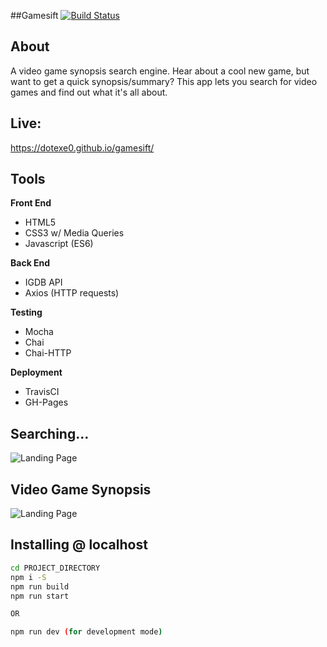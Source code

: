 ##Gamesift
[![Build Status](https://travis-ci.org/dotexe0/gamesift.svg?branch=master)](https://travis-ci.org/dotexe0/gamesift)
<h2>About</h2>
A video game synopsis search engine. Hear about a cool new game, but want to get a quick synopsis/summary? This app lets you search for video games and find out what it's all about.

## Live: 
https://dotexe0.github.io/gamesift/



## Tools
**Front End**
* HTML5
* CSS3 w/ Media Queries
* Javascript (ES6)

**Back End**
* IGDB API
* Axios (HTTP requests)

**Testing**
* Mocha
* Chai
* Chai-HTTP

**Deployment**
* TravisCI
* GH-Pages

## Searching...
![Landing Page](https://i.imgur.com/uss4arx.jpg)

## Video Game Synopsis
![Landing Page](https://i.imgur.com/Yy93zdh.png)


## Installing @ localhost

```sh
cd PROJECT_DIRECTORY
npm i -S
npm run build
npm run start

OR

npm run dev (for development mode)
```

